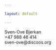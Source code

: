```yaml
---

layout: default

---
```


<div class="contact">
    <div class="name">Sven-Ove Bjerkan</div>
    <div class="phone">+47 988 46 414</div>
    <div class="mail">sven-ove@discoos.org</div>
</div>